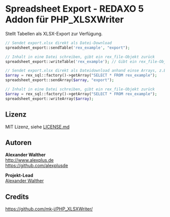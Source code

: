 # Spreadsheet Export - REDAXO 5 Addon für PHP_XLSXWriter

Stellt Tabellen als XLSX-Export zur Verfügung.

```php
// Sendet export.xlsx direkt als Datei-Download
spreadsheet_export::sendTable('rex_example', "export");

// Inhalt in eine Datei schreiben, gibt ein rex_file-Objekt zurück
spreadsheet_export::writeTable('rex_example'); // Gibt ein rex_file-Objekt zurück

// Sendet export.xlsx direkt als Dateidownload anhand einse Arrays, z.B. von rex_sql
$array = rex_sql::factory()->getArray("SELECT * FROM rex_example");
spreadsheet_export::sendArray($array, "export");

// Inhalt in eine Datei schreiben, gibt ein rex_file-Objekt zurück
$array = rex_sql::factory()->getArray("SELECT * FROM rex_example");
spreadsheet_export::writeArray($array);
```

## Lizenz

MIT Lizenz, siehe [LICENSE.md](https://github.com/alexplusde/spreadsheet_export/blob/master/LICENSE.md)  

## Autoren

**Alexander Walther**  
http://www.alexplus.de  
https://github.com/alexplusde  

**Projekt-Lead**  
[Alexander Walther](https://github.com/alexplusde)

## Credits

<https://github.com/mk-j/PHP_XLSXWriter/>
